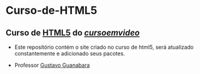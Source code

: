 # Curso-de-HTML5
 Curso de [**HTML5**](https://youtu.be/epDCjksKMok) do [*cursoemvideo*](https://cursoemvideo.com)
 ---
 - Este repositório contém o site criado no curso de html5, será atualizado constantemente e adicionado seus pacotes.
 
 
- Professor [Gustavo Guanabara](https://github.com/gustavoguanabara)
